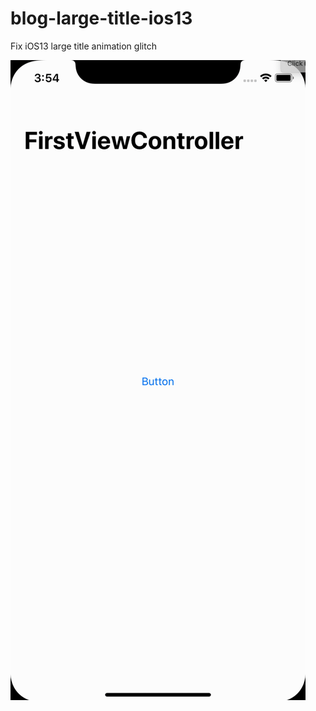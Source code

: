 # blog-large-title-ios13
Fix iOS13 large title animation glitch

![Gif of the issue](https://github.com/thomas-sivilay/blog-large-title-ios13/blob/master/issue.gif)
